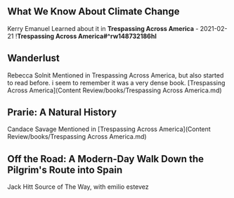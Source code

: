 
## What We Know About Climate Change
Kerry Emanuel
Learned about it in **Trespassing Across America** - 2021-02-21
!**Trespassing Across America#^rw148732186hl**

## Wanderlust
Rebecca Solnit
Mentioned in Trespassing Across America, but also started to read before. i seem to remember it was a very dense book. 
[Trespassing Across America](Content Review/books/Trespassing Across America.md)

## Prarie: A Natural History
Candace Savage
Mentioned in [Trespassing Across America](Content Review/books/Trespassing Across America.md)

## Off the Road: A Modern-Day Walk Down the Pilgrim's Route into Spain
Jack Hitt
Source of The Way, with emilio estevez